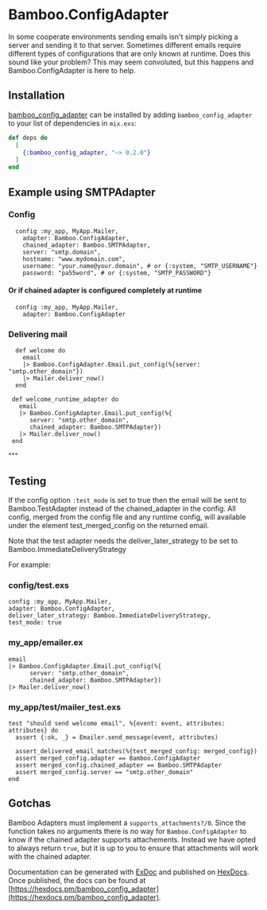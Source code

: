 # Bamboo.ConfigAdapter

In some cooperate environments sending emails isn't simply picking a
server and sending it to that server. Sometimes different emails require
different types of configurations that are only known at runtime. Does
this sound like your problem? This may seem convoluted, but this
happens and Bamboo.ConfigAdapter is here to help.

## Installation

[bamboo_config_adapter](https://hex.pm/packages/bamboo_config_adapter) can be installed
by adding `bamboo_config_adapter` to your list of dependencies in `mix.exs`:

```elixir
def deps do
  [
    {:bamboo_config_adapter, "~> 0.2.0"}
  ]
end
```

## Example using SMTPAdapter

### Config

      config :my_app, MyApp.Mailer,
        adapter: Bamboo.ConfigAdapter,
        chained_adapter: Bamboo.SMTPAdapter,
        server: "smtp.domain",
        hostname: "www.mydomain.com",
        username: "your.name@your.domain", # or {:system, "SMTP_USERNAME"}
        password: "pa55word", # or {:system, "SMTP_PASSWORD"}

#### Or if chained adapter is configured completely at runtime

      config :my_app, MyApp.Mailer,
        adapter: Bamboo.ConfigAdapter

### Delivering mail

      def welcome do
        email
        |> Bamboo.ConfigAdapter.Email.put_config(%{server: "smtp.other_domain"})
        |> Mailer.deliver_now()
      end

     def welcome_runtime_adapter do
       email
       |> Bamboo.ConfigAdapter.Email.put_config(%{
          server: "smtp.other_domain",
          chained_adapter: Bamboo.SMTPAdapter})
       |> Mailer.deliver_now()
     end
"""

## Testing

If the config option `:test_mode` is set to true then the email will be sent to Bamboo.TestAdapter instead of the chained_adapter in the config. All config, merged from the config file and any runtime config, will available under the element test_merged_config on the returned email.

Note that the test adapter needs the deliver_later_strategy to be set to Bamboo.ImmediateDeliveryStrategy

For example:

### config/test.exs
    config :my_app, MyApp.Mailer,
    adapter: Bamboo.ConfigAdapter,
    deliver_later_strategy: Bamboo.ImmediateDeliveryStrategy,
    test_mode: true

### my_app/emailer.ex

    email
    |> Bamboo.ConfigAdapter.Email.put_config(%{
          server: "smtp.other_domain",
          chained_adapter: Bamboo.SMTPAdapter})
    |> Mailer.deliver_now()

### my_app/test/mailer_test.exs

    test "should send welcome email", %{event: event, attributes: attributes} do
      assert {:ok, _} = Emailer.send_message(event, attributes)

      assert_delivered_email_matches(%{test_merged_config: merged_config})
      assert merged_config.adapter == Bamboo.ConfigAdapter
      assert merged_config.chained_adapter == Bamboo.SMTPAdapter
      assert merged_config.server == "smtp.other_domain"
    end

## Gotchas

Bamboo Adapters must implement a `supports_attachments?/0`. Since the function takes no
arguments there is no way for `Bamboo.ConfigAdapter` to know if the chained adapter
supports attachements. Instead we have opted to always return `true`, but it is up to
you to ensure that attachments will work with the chained adapter.

Documentation can be generated with [ExDoc](https://github.com/elixir-lang/ex_doc)
and published on [HexDocs](https://hexdocs.pm). Once published, the docs can
be found at [https://hexdocs.pm/bamboo_config_adapter](https://hexdocs.pm/bamboo_config_adapter).

